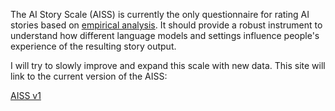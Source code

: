 The AI Story Scale (AISS) is currently the only questionnaire for rating AI stories based on [empirical analysis](v1/aiss_v1.md). It should provide a robust instrument to understand how different language models and settings influence people's experience of the resulting story output.

I will try to slowly improve and expand this scale with new data. This site will link to the current version of the AISS:

[AISS v1](link)
